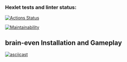 ### Hexlet tests and linter status:
[![Actions Status](https://github.com/zzpillau/frontend-project-44/actions/workflows/hexlet-check.yml/badge.svg)](https://github.com/zzpillau/frontend-project-44/actions)

[![Maintainability](https://api.codeclimate.com/v1/badges/ec0f5a7f62e6f8fa96d7/maintainability)](https://codeclimate.com/github/zzpillau/frontend-project-44/maintainability)

## brain-even Installation and Gameplay
[![asciicast](https://asciinema.org/a/619644.svg)](https://asciinema.org/a/619644)